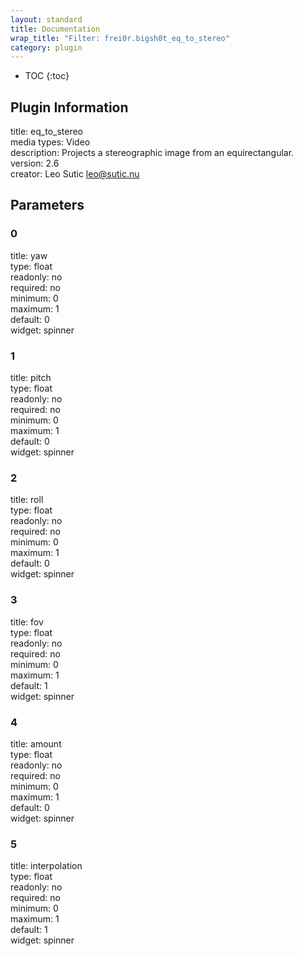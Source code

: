 ```yaml
---
layout: standard
title: Documentation
wrap_title: "Filter: frei0r.bigsh0t_eq_to_stereo"
category: plugin
---
```

* TOC
{:toc}

## Plugin Information

title: eq_to_stereo  
media types:
Video  
description: Projects a stereographic image from an equirectangular.  
version: 2.6  
creator: Leo Sutic <leo@sutic.nu>  

## Parameters

### 0

title: yaw    
type: float  
readonly: no  
required: no  
minimum: 0  
maximum: 1  
default: 0  
widget: spinner  

### 1

title: pitch    
type: float  
readonly: no  
required: no  
minimum: 0  
maximum: 1  
default: 0  
widget: spinner  

### 2

title: roll    
type: float  
readonly: no  
required: no  
minimum: 0  
maximum: 1  
default: 0  
widget: spinner  

### 3

title: fov    
type: float  
readonly: no  
required: no  
minimum: 0  
maximum: 1  
default: 1  
widget: spinner  

### 4

title: amount    
type: float  
readonly: no  
required: no  
minimum: 0  
maximum: 1  
default: 0  
widget: spinner  

### 5

title: interpolation    
type: float  
readonly: no  
required: no  
minimum: 0  
maximum: 1  
default: 1  
widget: spinner  

